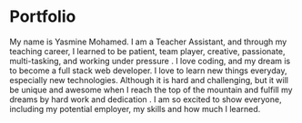 # Portfolio
My name is Yasmine Mohamed. I am a Teacher Assistant, and through my teaching career, I learned to be patient, team player, creative, passionate, multi-tasking, and working under pressure . I love coding, and my dream is to become a full stack web developer. I love to learn new things everyday, especially new technologies. Although it is hard and challenging, but it will be unique and awesome when I reach the top of the mountain and fulfill my dreams by hard work and dedication . I am so excited to show everyone, including my potential employer,  my skills and how much I learned. 
